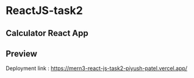 # ReactJS-task2
## Calculator React App

## Preview

Deployment link : https://mern3-react-js-task2-piyush-patel.vercel.app/
